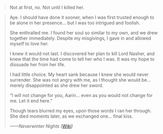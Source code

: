 >Not at first, no. Not until I killed her.
<!-- more -->
>Aye. I should have done it sooner, when I was first trusted enough to be alone in her presence... but I was too intrigued and foolish.
>
>She enthralled me. I found her soul so similar to my own, and we drew together immediately. Despite my misgivings, I gave in and allowed myself to love her.
>
>I knew it would not last. I discovered her plan to kill Lord Nasher, and knew that the time had come to tell her who I was. It was my hope to dissuade her from her life.
>
>I had little choice. My heart sank because I knew she would never surrender. She was not angry with me, as I thought she would be... merely disappointed as she drew her sword.
>
>“I will not change for you, Aarin... even as you would not change for me. Let it end here.”
>
>Though tears blurred my eyes, upon those words I ran her through. She died moments later, as we exchanged one... final kiss.
>
><cite>——Neverwinter Nights ([Wiki](https://nwn.wiki/display/NWN1/Voicelines+and+dialog.tlk))</cite>

